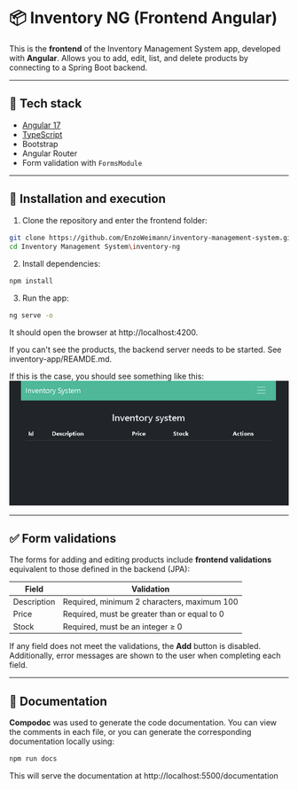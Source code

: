 # 📦 Inventory NG (Frontend Angular)

This is the **frontend** of the Inventory Management System app, developed with **Angular**. Allows you to add, edit, list, and delete products by connecting to a Spring Boot backend.

---

## 🚀 Tech stack

- [Angular 17](https://angular.io/)
- [TypeScript](https://www.typescriptlang.org/)
- Bootstrap 
- Angular Router
- Form validation with `FormsModule`

---

## 🔧 Installation and execution

1. Clone the repository and enter the frontend folder:

```bash
git clone https://github.com/EnzoWeimann/inventory-management-system.git
cd Inventory Management System\inventory-ng
```

2. Install dependencies:
```bash
npm install
```

3. Run the app:
```bash
ng serve -o
```
It should open the browser at http://localhost:4200.

If you can't see the products, the backend server needs to be started. See inventory-app/REAMDE.md.

If this is the case, you should see something like this:
![Screenshot](../assets/no-backend.png)

---

## ✅ Form validations

The forms for adding and editing products include **frontend validations** equivalent to those defined in the backend (JPA):

| Field       | Validation                                      |
|-------------|-------------------------------------------------|
| Description | Required, minimum 2 characters, maximum 100     |
| Price       | Required, must be greater than or equal to 0    |
| Stock       | Required, must be an integer ≥ 0                |

If any field does not meet the validations, the **Add** button is disabled.  
Additionally, error messages are shown to the user when completing each field.

---

## 📁 Documentation

**Compodoc** was used to generate the code documentation.
You can view the comments in each file, or you can generate the corresponding documentation locally using:
```bash
npm run docs
```
This will serve the documentation at http://localhost:5500/documentation